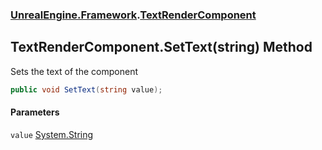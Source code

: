 ### [UnrealEngine.Framework](./UnrealEngine-Framework.md 'UnrealEngine.Framework').[TextRenderComponent](./TextRenderComponent.md 'UnrealEngine.Framework.TextRenderComponent')
## TextRenderComponent.SetText(string) Method
Sets the text of the component  
```csharp
public void SetText(string value);
```
#### Parameters
<a name='UnrealEngine-Framework-TextRenderComponent-SetText(string)-value'></a>
`value` [System.String](https://docs.microsoft.com/en-us/dotnet/api/System.String 'System.String')  
  
